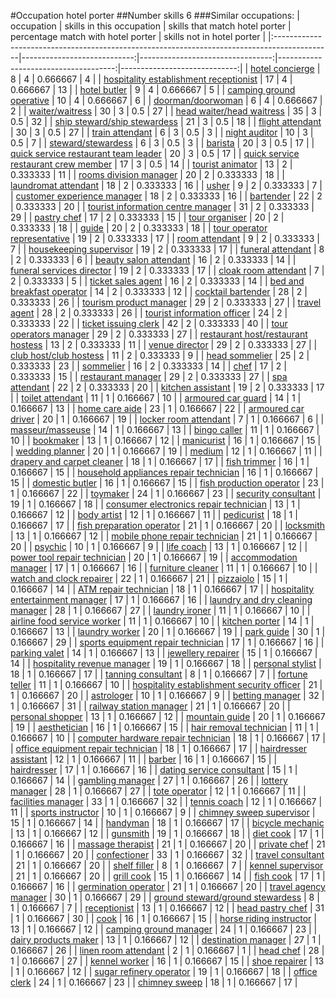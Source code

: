 #Occupation hotel porter
##Number skills 6
###Similar occupations:
| occupation                                                                                  |   skills in this occupation |   skills that match hotel porter |   percentage match with hotel porter |   skills not in hotel porter |
|:--------------------------------------------------------------------------------------------|----------------------------:|---------------------------------:|-------------------------------------:|-----------------------------:|
| [hotel concierge](hotel_concierge.md)                                                       |                           8 |                                4 |                             0.666667 |                            4 |
| [hospitality establishment receptionist](hospitality_establishment_receptionist.md)         |                          17 |                                4 |                             0.666667 |                           13 |
| [hotel butler](hotel_butler.md)                                                             |                           9 |                                4 |                             0.666667 |                            5 |
| [camping ground operative](camping_ground_operative.md)                                     |                          10 |                                4 |                             0.666667 |                            6 |
| [doorman/doorwoman](doorman-doorwoman.md)                                                   |                           6 |                                4 |                             0.666667 |                            2 |
| [waiter/waitress](waiter-waitress.md)                                                       |                          30 |                                3 |                             0.5      |                           27 |
| [head waiter/head waitress](head_waiter-head_waitress.md)                                   |                          35 |                                3 |                             0.5      |                           32 |
| [ship steward/ship stewardess](ship_steward-ship_stewardess.md)                             |                          21 |                                3 |                             0.5      |                           18 |
| [flight attendant](flight_attendant.md)                                                     |                          30 |                                3 |                             0.5      |                           27 |
| [train attendant](train_attendant.md)                                                       |                           6 |                                3 |                             0.5      |                            3 |
| [night auditor](night_auditor.md)                                                           |                          10 |                                3 |                             0.5      |                            7 |
| [steward/stewardess](steward-stewardess.md)                                                 |                           6 |                                3 |                             0.5      |                            3 |
| [barista](barista.md)                                                                       |                          20 |                                3 |                             0.5      |                           17 |
| [quick service restaurant team leader](quick_service_restaurant_team_leader.md)             |                          20 |                                3 |                             0.5      |                           17 |
| [quick service restaurant crew member](quick_service_restaurant_crew_member.md)             |                          17 |                                3 |                             0.5      |                           14 |
| [tourist animator](tourist_animator.md)                                                     |                          13 |                                2 |                             0.333333 |                           11 |
| [rooms division manager](rooms_division_manager.md)                                         |                          20 |                                2 |                             0.333333 |                           18 |
| [laundromat attendant](laundromat_attendant.md)                                             |                          18 |                                2 |                             0.333333 |                           16 |
| [usher](usher.md)                                                                           |                           9 |                                2 |                             0.333333 |                            7 |
| [customer experience manager](customer_experience_manager.md)                               |                          18 |                                2 |                             0.333333 |                           16 |
| [bartender](bartender.md)                                                                   |                          22 |                                2 |                             0.333333 |                           20 |
| [tourist information centre manager](tourist_information_centre_manager.md)                 |                          31 |                                2 |                             0.333333 |                           29 |
| [pastry chef](pastry_chef.md)                                                               |                          17 |                                2 |                             0.333333 |                           15 |
| [tour organiser](tour_organiser.md)                                                         |                          20 |                                2 |                             0.333333 |                           18 |
| [guide](guide.md)                                                                           |                          20 |                                2 |                             0.333333 |                           18 |
| [tour operator representative](tour_operator_representative.md)                             |                          19 |                                2 |                             0.333333 |                           17 |
| [room attendant](room_attendant.md)                                                         |                           9 |                                2 |                             0.333333 |                            7 |
| [housekeeping supervisor](housekeeping_supervisor.md)                                       |                          19 |                                2 |                             0.333333 |                           17 |
| [funeral attendant](funeral_attendant.md)                                                   |                           8 |                                2 |                             0.333333 |                            6 |
| [beauty salon attendant](beauty_salon_attendant.md)                                         |                          16 |                                2 |                             0.333333 |                           14 |
| [funeral services director](funeral_services_director.md)                                   |                          19 |                                2 |                             0.333333 |                           17 |
| [cloak room attendant](cloak_room_attendant.md)                                             |                           7 |                                2 |                             0.333333 |                            5 |
| [ticket sales agent](ticket_sales_agent.md)                                                 |                          16 |                                2 |                             0.333333 |                           14 |
| [bed and breakfast operator](bed_and_breakfast_operator.md)                                 |                          14 |                                2 |                             0.333333 |                           12 |
| [cocktail bartender](cocktail_bartender.md)                                                 |                          28 |                                2 |                             0.333333 |                           26 |
| [tourism product manager](tourism_product_manager.md)                                       |                          29 |                                2 |                             0.333333 |                           27 |
| [travel agent](travel_agent.md)                                                             |                          28 |                                2 |                             0.333333 |                           26 |
| [tourist information officer](tourist_information_officer.md)                               |                          24 |                                2 |                             0.333333 |                           22 |
| [ticket issuing clerk](ticket_issuing_clerk.md)                                             |                          42 |                                2 |                             0.333333 |                           40 |
| [tour operators manager](tour_operators_manager.md)                                         |                          29 |                                2 |                             0.333333 |                           27 |
| [restaurant host/restaurant hostess](restaurant_host-restaurant_hostess.md)                 |                          13 |                                2 |                             0.333333 |                           11 |
| [venue director](venue_director.md)                                                         |                          29 |                                2 |                             0.333333 |                           27 |
| [club host/club hostess](club_host-club_hostess.md)                                         |                          11 |                                2 |                             0.333333 |                            9 |
| [head sommelier](head_sommelier.md)                                                         |                          25 |                                2 |                             0.333333 |                           23 |
| [sommelier](sommelier.md)                                                                   |                          16 |                                2 |                             0.333333 |                           14 |
| [chef](chef.md)                                                                             |                          17 |                                2 |                             0.333333 |                           15 |
| [restaurant manager](restaurant_manager.md)                                                 |                          29 |                                2 |                             0.333333 |                           27 |
| [spa attendant](spa_attendant.md)                                                           |                          22 |                                2 |                             0.333333 |                           20 |
| [kitchen assistant](kitchen_assistant.md)                                                   |                          19 |                                2 |                             0.333333 |                           17 |
| [toilet attendant](toilet_attendant.md)                                                     |                          11 |                                1 |                             0.166667 |                           10 |
| [armoured car guard](armoured_car_guard.md)                                                 |                          14 |                                1 |                             0.166667 |                           13 |
| [home care aide](home_care_aide.md)                                                         |                          23 |                                1 |                             0.166667 |                           22 |
| [armoured car driver](armoured_car_driver.md)                                               |                          20 |                                1 |                             0.166667 |                           19 |
| [locker room attendant](locker_room_attendant.md)                                           |                           7 |                                1 |                             0.166667 |                            6 |
| [masseur/masseuse](masseur-masseuse.md)                                                     |                          14 |                                1 |                             0.166667 |                           13 |
| [bingo caller](bingo_caller.md)                                                             |                          11 |                                1 |                             0.166667 |                           10 |
| [bookmaker](bookmaker.md)                                                                   |                          13 |                                1 |                             0.166667 |                           12 |
| [manicurist](manicurist.md)                                                                 |                          16 |                                1 |                             0.166667 |                           15 |
| [wedding planner](wedding_planner.md)                                                       |                          20 |                                1 |                             0.166667 |                           19 |
| [medium](medium.md)                                                                         |                          12 |                                1 |                             0.166667 |                           11 |
| [drapery and carpet cleaner](drapery_and_carpet_cleaner.md)                                 |                          18 |                                1 |                             0.166667 |                           17 |
| [fish trimmer](fish_trimmer.md)                                                             |                          16 |                                1 |                             0.166667 |                           15 |
| [household appliances repair technician](household_appliances_repair_technician.md)         |                          16 |                                1 |                             0.166667 |                           15 |
| [domestic butler](domestic_butler.md)                                                       |                          16 |                                1 |                             0.166667 |                           15 |
| [fish production operator](fish_production_operator.md)                                     |                          23 |                                1 |                             0.166667 |                           22 |
| [toymaker](toymaker.md)                                                                     |                          24 |                                1 |                             0.166667 |                           23 |
| [security consultant](security_consultant.md)                                               |                          19 |                                1 |                             0.166667 |                           18 |
| [consumer electronics repair technician](consumer_electronics_repair_technician.md)         |                          13 |                                1 |                             0.166667 |                           12 |
| [body artist](body_artist.md)                                                               |                          12 |                                1 |                             0.166667 |                           11 |
| [pedicurist](pedicurist.md)                                                                 |                          18 |                                1 |                             0.166667 |                           17 |
| [fish preparation operator](fish_preparation_operator.md)                                   |                          21 |                                1 |                             0.166667 |                           20 |
| [locksmith](locksmith.md)                                                                   |                          13 |                                1 |                             0.166667 |                           12 |
| [mobile phone repair technician](mobile_phone_repair_technician.md)                         |                          21 |                                1 |                             0.166667 |                           20 |
| [psychic](psychic.md)                                                                       |                          10 |                                1 |                             0.166667 |                            9 |
| [life coach](life_coach.md)                                                                 |                          13 |                                1 |                             0.166667 |                           12 |
| [power tool repair technician](power_tool_repair_technician.md)                             |                          20 |                                1 |                             0.166667 |                           19 |
| [accommodation manager](accommodation_manager.md)                                           |                          17 |                                1 |                             0.166667 |                           16 |
| [furniture cleaner](furniture_cleaner.md)                                                   |                          11 |                                1 |                             0.166667 |                           10 |
| [watch and clock repairer](watch_and_clock_repairer.md)                                     |                          22 |                                1 |                             0.166667 |                           21 |
| [pizzaiolo](pizzaiolo.md)                                                                   |                          15 |                                1 |                             0.166667 |                           14 |
| [ATM repair technician](ATM_repair_technician.md)                                           |                          18 |                                1 |                             0.166667 |                           17 |
| [hospitality entertainment manager](hospitality_entertainment_manager.md)                   |                          17 |                                1 |                             0.166667 |                           16 |
| [laundry and dry cleaning manager](laundry_and_dry_cleaning_manager.md)                     |                          28 |                                1 |                             0.166667 |                           27 |
| [laundry ironer](laundry_ironer.md)                                                         |                          11 |                                1 |                             0.166667 |                           10 |
| [airline food service worker](airline_food_service_worker.md)                               |                          11 |                                1 |                             0.166667 |                           10 |
| [kitchen porter](kitchen_porter.md)                                                         |                          14 |                                1 |                             0.166667 |                           13 |
| [laundry worker](laundry_worker.md)                                                         |                          20 |                                1 |                             0.166667 |                           19 |
| [park guide](park_guide.md)                                                                 |                          30 |                                1 |                             0.166667 |                           29 |
| [sports equipment repair technician](sports_equipment_repair_technician.md)                 |                          17 |                                1 |                             0.166667 |                           16 |
| [parking valet](parking_valet.md)                                                           |                          14 |                                1 |                             0.166667 |                           13 |
| [jewellery repairer](jewellery_repairer.md)                                                 |                          15 |                                1 |                             0.166667 |                           14 |
| [hospitality revenue manager](hospitality_revenue_manager.md)                               |                          19 |                                1 |                             0.166667 |                           18 |
| [personal stylist](personal_stylist.md)                                                     |                          18 |                                1 |                             0.166667 |                           17 |
| [tanning consultant](tanning_consultant.md)                                                 |                           8 |                                1 |                             0.166667 |                            7 |
| [fortune teller](fortune_teller.md)                                                         |                          11 |                                1 |                             0.166667 |                           10 |
| [hospitality establishment security officer](hospitality_establishment_security_officer.md) |                          21 |                                1 |                             0.166667 |                           20 |
| [astrologer](astrologer.md)                                                                 |                          10 |                                1 |                             0.166667 |                            9 |
| [betting manager](betting_manager.md)                                                       |                          32 |                                1 |                             0.166667 |                           31 |
| [railway station manager](railway_station_manager.md)                                       |                          21 |                                1 |                             0.166667 |                           20 |
| [personal shopper](personal_shopper.md)                                                     |                          13 |                                1 |                             0.166667 |                           12 |
| [mountain guide](mountain_guide.md)                                                         |                          20 |                                1 |                             0.166667 |                           19 |
| [aesthetician](aesthetician.md)                                                             |                          16 |                                1 |                             0.166667 |                           15 |
| [hair removal technician](hair_removal_technician.md)                                       |                          11 |                                1 |                             0.166667 |                           10 |
| [computer hardware repair technician](computer_hardware_repair_technician.md)               |                          18 |                                1 |                             0.166667 |                           17 |
| [office equipment repair technician](office_equipment_repair_technician.md)                 |                          18 |                                1 |                             0.166667 |                           17 |
| [hairdresser assistant](hairdresser_assistant.md)                                           |                          12 |                                1 |                             0.166667 |                           11 |
| [barber](barber.md)                                                                         |                          16 |                                1 |                             0.166667 |                           15 |
| [hairdresser](hairdresser.md)                                                               |                          17 |                                1 |                             0.166667 |                           16 |
| [dating service consultant](dating_service_consultant.md)                                   |                          15 |                                1 |                             0.166667 |                           14 |
| [gambling manager](gambling_manager.md)                                                     |                          27 |                                1 |                             0.166667 |                           26 |
| [lottery manager](lottery_manager.md)                                                       |                          28 |                                1 |                             0.166667 |                           27 |
| [tote operator](tote_operator.md)                                                           |                          12 |                                1 |                             0.166667 |                           11 |
| [facilities manager](facilities_manager.md)                                                 |                          33 |                                1 |                             0.166667 |                           32 |
| [tennis coach](tennis_coach.md)                                                             |                          12 |                                1 |                             0.166667 |                           11 |
| [sports instructor](sports_instructor.md)                                                   |                          10 |                                1 |                             0.166667 |                            9 |
| [chimney sweep supervisor](chimney_sweep_supervisor.md)                                     |                          15 |                                1 |                             0.166667 |                           14 |
| [handyman](handyman.md)                                                                     |                          18 |                                1 |                             0.166667 |                           17 |
| [bicycle mechanic](bicycle_mechanic.md)                                                     |                          13 |                                1 |                             0.166667 |                           12 |
| [gunsmith](gunsmith.md)                                                                     |                          19 |                                1 |                             0.166667 |                           18 |
| [diet cook](diet_cook.md)                                                                   |                          17 |                                1 |                             0.166667 |                           16 |
| [massage therapist](massage_therapist.md)                                                   |                          21 |                                1 |                             0.166667 |                           20 |
| [private chef](private_chef.md)                                                             |                          21 |                                1 |                             0.166667 |                           20 |
| [confectioner](confectioner.md)                                                             |                          33 |                                1 |                             0.166667 |                           32 |
| [travel consultant](travel_consultant.md)                                                   |                          21 |                                1 |                             0.166667 |                           20 |
| [shelf filler](shelf_filler.md)                                                             |                           8 |                                1 |                             0.166667 |                            7 |
| [kennel supervisor](kennel_supervisor.md)                                                   |                          21 |                                1 |                             0.166667 |                           20 |
| [grill cook](grill_cook.md)                                                                 |                          15 |                                1 |                             0.166667 |                           14 |
| [fish cook](fish_cook.md)                                                                   |                          17 |                                1 |                             0.166667 |                           16 |
| [germination operator](germination_operator.md)                                             |                          21 |                                1 |                             0.166667 |                           20 |
| [travel agency manager](travel_agency_manager.md)                                           |                          30 |                                1 |                             0.166667 |                           29 |
| [ground steward/ground stewardess](ground_steward-ground_stewardess.md)                     |                           8 |                                1 |                             0.166667 |                            7 |
| [receptionist](receptionist.md)                                                             |                          13 |                                1 |                             0.166667 |                           12 |
| [head pastry chef](head_pastry_chef.md)                                                     |                          31 |                                1 |                             0.166667 |                           30 |
| [cook](cook.md)                                                                             |                          16 |                                1 |                             0.166667 |                           15 |
| [horse riding instructor](horse_riding_instructor.md)                                       |                          13 |                                1 |                             0.166667 |                           12 |
| [camping ground manager](camping_ground_manager.md)                                         |                          24 |                                1 |                             0.166667 |                           23 |
| [dairy products maker](dairy_products_maker.md)                                             |                          13 |                                1 |                             0.166667 |                           12 |
| [destination manager](destination_manager.md)                                               |                          27 |                                1 |                             0.166667 |                           26 |
| [linen room attendant](linen_room_attendant.md)                                             |                           2 |                                1 |                             0.166667 |                            1 |
| [head chef](head_chef.md)                                                                   |                          28 |                                1 |                             0.166667 |                           27 |
| [kennel worker](kennel_worker.md)                                                           |                          16 |                                1 |                             0.166667 |                           15 |
| [shoe repairer](shoe_repairer.md)                                                           |                          13 |                                1 |                             0.166667 |                           12 |
| [sugar refinery operator](sugar_refinery_operator.md)                                       |                          19 |                                1 |                             0.166667 |                           18 |
| [office clerk](office_clerk.md)                                                             |                          24 |                                1 |                             0.166667 |                           23 |
| [chimney sweep](chimney_sweep.md)                                                           |                          18 |                                1 |                             0.166667 |                           17 |
